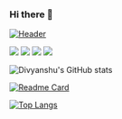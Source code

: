 ### Hi there 👋

[![Header](https://raw.githubusercontent.com/DivyanshuSingh96/DivyanshuSingh96/https://1.bp.blogspot.com/-QYpOugKICbY/YGnjEkaapKI/AAAAAAAAD8A/K6938ckT5wcFQ9Kc6iNS9xHuAFzu_H8swCLcBGAsYHQ/w1200-h630-p-k-no-nu/awesomePython.jpg "Header")](https://awesomepythonlibraries.blogspot.com/)

![](https://img.shields.io/badge/Python-0175c2?style=flat&logo=python&logoColor=white) ![](https://img.shields.io/badge/HTML5-dc322f?style=flat&logo=html5&logoColor=white) ![](https://img.shields.io/badge/CSS3-2c2d72?style=flat&logo=css3&logoColor=white) ![](https://img.shields.io/badge/Javascript-feaa2d?style=flat&logo=javascript&logoColor=white)

<!--https://1.bp.blogspot.com/-QYpOugKICbY/YGnjEkaapKI/AAAAAAAAD8A/K6938ckT5wcFQ9Kc6iNS9xHuAFzu_H8swCLcBGAsYHQ/w1200-h630-p-k-no-nu/awesomePython.jpg

[![Divyanshu's GitHub stats](https://github-readme-stats.vercel.app/api?username=DivyanshuSingh96)](https://github.com/DivyanshuSingh96/stylizers)-->

![Divyanshu's GitHub stats](https://github-readme-stats.vercel.app/api?username=DivyanshuSingh96&show_icons=true&theme=tokyonight)

[![Readme Card](https://github-readme-stats.vercel.app/api/pin/?username=DivyanshuSingh96&repo=stylizers)](https://github.com/DivyanshuSingh96/stylizers)

[![Top Langs](https://github-readme-stats.vercel.app/api/top-langs/?username=DivyanshuSingh96)](https://github.com/DivyanshuSingh96/stylizers)

<!--[![Top Langs](https://github-readme-stats.vercel.app/api/top-langs/?username=DivyanshuSingh96&layout=compact)](https://github.com/DivyanshuSingh96/stylizers)-->

<!--
**DivyanshuSingh96/DivyanshuSingh96** is a ✨ _special_ ✨ repository because its `README.md` (this file) appears on your GitHub profile.

Here are some ideas to get you started:

- 🔭 I’m currently working on ...
- 🌱 I’m currently learning ...
- 👯 I’m looking to collaborate on ...
- 🤔 I’m looking for help with ...
- 💬 Ask me about ...
- 📫 How to reach me: ...
- 😄 Pronouns: ...
- ⚡ Fun fact: ...
-->
